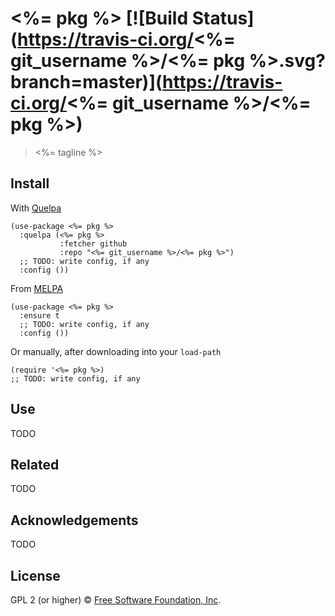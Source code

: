 # <%= pkg %> [![Build Status](https://travis-ci.org/<%= git_username %>/<%= pkg %>.svg?branch=master)](https://travis-ci.org/<%= git_username %>/<%= pkg %>)

> <%= tagline %>

## Install

With [Quelpa](https://framagit.org/steckerhalter/quelpa)

``` {.sourceCode .lisp}
(use-package <%= pkg %>
  :quelpa (<%= pkg %>
           :fetcher github
           :repo "<%= git_username %>/<%= pkg %>")
  ;; TODO: write config, if any
  :config ())
```

From [MELPA](https://melpa.org/)

``` {.sourceCode .lisp}
(use-package <%= pkg %>
  :ensure t
  ;; TODO: write config, if any
  :config ())
```

Or manually, after downloading into your `load-path`

``` {.sourceCode .lisp}
(require '<%= pkg %>)
;; TODO: write config, if any
```

## Use

TODO

## Related

TODO

## Acknowledgements

TODO

## License

GPL 2 (or higher) © [Free Software Foundation, Inc](http://www.fsf.org/about).

